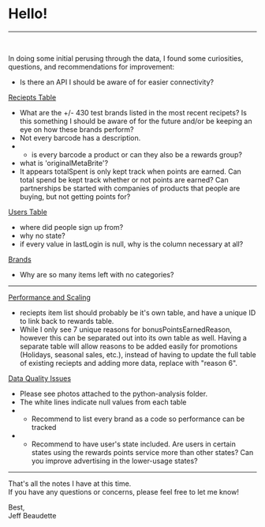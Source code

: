 # Hello!
---
&nbsp;

In doing some initial perusing through the data, I found some curiosities, questions, and recommendations for improvement:

- Is there an API I should be aware of for easier connectivity?

<u>Reciepts Table</u>
- What are the +/- 430 test brands listed in the most recent recipets? Is this something I should be aware of for the future and/or be keeping an eye on how these brands perform?
- Not every barcode has a description.
- - is every barcode a product or can they also be a rewards group?
- what is 'originalMetaBrite'?
- It appears totalSpent is only kept track when points are earned. Can total spend be kept track whether or not points are earned? Can partnerships be started with companies of products that people are buying, but not getting points for?

<u>Users Table</u>
- where did people sign up from?
- why no state?
- if every value in lastLogin is null, why is the column necessary at all?

<u>Brands</u>
- Why are so many items left with no categories?

---

<u>Performance and Scaling</u>
- reciepts item list should probably be it's own table, and have a unique ID to link back to rewards table.
- While I only see 7 unique reasons for bonusPointsEarnedReason, however this can be separated out into its own table as well. Having a separate table will allow reasons to be added easily for promotions (Holidays, seasonal sales, etc.), instead of having to update the full table of existing reciepts and adding more data, replace with "reason 6".

<u>Data Quality Issues</u>
- Please see photos attached to the python-analysis folder.
- The white lines indicate null values from each table
- - Recommend to list every brand as a code so performance can be tracked
- - Recommend to have user's state included. Are users in certain states using the rewards points service more than other states? Can you improve advertising in the lower-usage states?

---

That's all the notes I have at this time.  
If you have any questions or concerns, please feel free to let me know!  

Best,  
Jeff Beaudette
